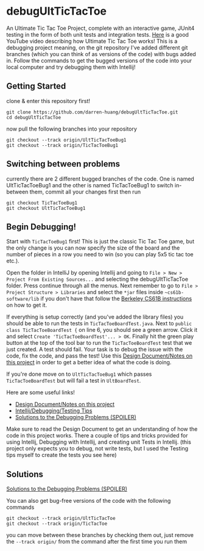 # debugUltTicTacToe
An Ultimate Tic Tac Toe Project, complete with an interactive game, JUnit4 testing in the form of both unit tests and 
integration tests. [Here](https://www.youtube.com/watch?v=37PC0bGMiTI&t=103s) is a good YouTube video describing how 
Ultimate Tic Tac Toe works! This is a debugging project meaning, on the git repository I've added different git branches 
(which you can think of as versions of the code) with bugs added in. Follow the commands to get the bugged versions of
the code into your local computer and try debugging them with Intellij!

## Getting Started
clone & enter this repository first!
```
git clone https://github.com/darren-huang/debugUltTicTacToe.git
cd debugUltTicTacToe
```
now pull the following branches into your repository
```
git checkout --track origin/UltTicTacToeBug1
git checkout --track origin/TicTacToeBug1
```
## Switching between problems
currently there are 2 different bugged branches of the code. One is named UltTicTacToeBug1 and the other is named TicTacToeBug1
to switch in-between them, commit all your changes first then run
```
git checkout TicTacToeBug1
git checkout UltTicTacToeBug1
```
## Begin Debugging!
Start with `TicTacToeBug1` first! This is just the classic Tic Tac Toe game, but the only change is you can now specify
the size of the board and the number of pieces in a row you need to win (so you can play 5x5 tic tac toe etc.). 

Open the folder in IntelliJ by opening Intellij and going to `File > New > Project From Existing Sources...` and selecting the 
debugUltTicTacToe folder. Press continue through all the menus. Next remember
to go to `File > Project Structure > Libraries` and select the `*jar` files inside `~cs61b-software/lib` if you don't have that
follow the [Berkeley CS61B instructions](https://inst.eecs.berkeley.edu/~cs61b/sp20/materials/lab/lab2/index.html#table-of-contents) on how to get it.

If everything is setup correctly (and you've added the library files) you should be able to run the tests in `TicTacToeBoardTest.java`.
Next to `public class TicTacToeBoardTest {` on line 6, you should see a green arrow. Click it and select `Create 'TicTacToeBoardTest'... > OK`. 
Finally hit the green play button at the top of the tool bar to run the `TicTacToeBoardTest` test that we just created. A test 
should fail. Your task is to debug the issue with the code, fix the code, and pass the test! Use this 
[Design Document/Notes on this project](https://docs.google.com/document/d/17cDhZXbFLUugbCaNCjQap4PMKvjLDWDMUUIfgKW-Aqs/edit?usp=sharing)
in order to get a better idea of what the code is doing.

If you're done move on to `UltTicTacToeBug1` which passes  `TicTacToeBoardTest` but will fail a test in `UltBoardTest`.

Here are some useful links!
- [Design Document/Notes on this project](https://docs.google.com/document/d/17cDhZXbFLUugbCaNCjQap4PMKvjLDWDMUUIfgKW-Aqs/edit?usp=sharing)
- [Intellij/Debugging/Testing Tips](https://docs.google.com/document/d/17ugWs_ipBBRlZshpwPPjHoRLSLhtmohu6Rz8wQAZR7M/edit?usp=sharing)
- [Solutions to the Debugging Problems (SPOILER)](https://docs.google.com/document/d/1opfU843rqPHkn_jHFXkbDJFtDu_oUqbxtuVcqn9f3d4/edit?usp=sharing)

Make sure to read the Design Document to get an understanding of how the code in this project
works. There a couple of tips and tricks provided for using Intellij, Debugging with Intellij, and creating unit Tests in
Intellij. (this project only expects you to debug, not write tests, but I used the Testing tips myself to create the tests
you see here)

## Solutions

[Solutions to the Debugging Problems (SPOILER)](https://docs.google.com/document/d/1opfU843rqPHkn_jHFXkbDJFtDu_oUqbxtuVcqn9f3d4/edit?usp=sharing)

You can also get bug-free versions of the code with the following commands
```
git checkout --track origin/UltTicTacToe
git checkout --track origin/TicTacToe
```
you can move between these branches by checking them out, just remove the `--track origin/` from the command after the
first time you run them